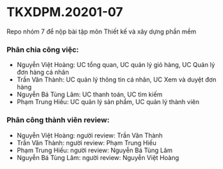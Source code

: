 # TKXDPM.20201-07
Repo nhóm 7 để nộp bài tập môn Thiết kế và xây dựng phần mềm

### Phân chia công việc:
- Nguyễn Việt Hoàng: UC tổng quan, UC quản lý giỏ hàng, UC Quản lý đơn hàng cá nhân
- Trần Văn Thành: UC quản lý thông tin cá nhân, UC Xem và duyệt đơn hàng
- Nguyễn Bá Tùng Lâm: UC thanh toán, UC tìm kiếm
- Phạm Trung Hiếu: UC quản lý sản phẩm, UC quản lý thành viên

### Phân công thành viên review:
- Nguyễn Việt Hoàng: người review: Trần Văn Thành
- Trần Văn Thành: người review: Phạm Trung Hiếu
- Phạm Trung Hiếu: người review: Nguyễn Bá Tùng Lâm
- Nguyễn Bá Tùng Lâm: người review: Nguyễn Việt Hoàng
